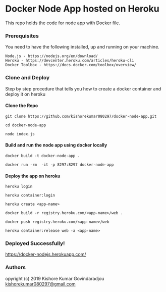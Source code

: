 # Docker Node App hosted on Heroku

This repo holds the code for node app with Docker file.

### Prerequisites

You need to have the following installed, up and running on your machine.

```
Node.js - https://nodejs.org/en/download/
Heroku - https://devcenter.heroku.com/articles/heroku-cli
Docker Toolbox - https://docs.docker.com/toolbox/overview/
```

### Clone and Deploy

Step by step procedure that tells you how to create a docker container and deploy it on heroku

#### Clone the Repo

```
git clone https://github.com/kishorekumar080297/docker-node-app.git

cd docker-node-app

node index.js
```

#### Build and run the node app using docker locally

```
docker build -t docker-node-app .

docker run -rm  -it -p 8297:8297 docker-node-app
```

#### Deploy the app on heroku

```
heroku login

heroku container:login

heroku create <app-name>

docker build -r registry.heroku.com/<app-name>/web .

docker push registry.heroku.com/<app-name>/web

heroku container:release web -a <app-name>
```

### Deployed Successfully!

https://docker-nodejs.herokuapp.com/


### Authors
opyright (c) 2019 Kishore Kumar Govindaradjou <kishorekumar080297@gmail.com>
